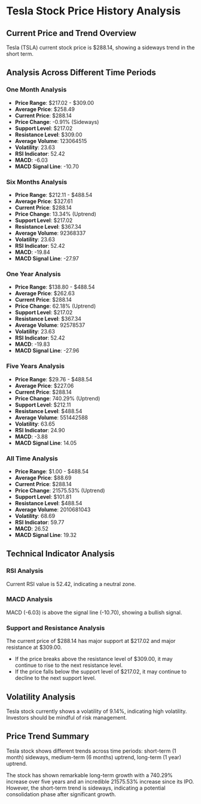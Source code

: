 # Tesla Stock Price History Analysis

## Current Price and Trend Overview

Tesla (TSLA) current stock price is $288.14, showing a sideways trend in the short term.

## Analysis Across Different Time Periods

### One Month Analysis
    
- **Price Range**: $217.02 - $309.00
- **Average Price**: $258.49
- **Current Price**: $288.14
- **Price Change**: -0.91% (Sideways)
- **Support Level**: $217.02
- **Resistance Level**: $309.00
- **Average Volume**: 123064515
- **Volatility**: 23.63
- **RSI Indicator**: 52.42
- **MACD**: -6.03
- **MACD Signal Line**: -10.70

### Six Months Analysis
    
- **Price Range**: $212.11 - $488.54
- **Average Price**: $327.61
- **Current Price**: $288.14
- **Price Change**: 13.34% (Uptrend)
- **Support Level**: $217.02
- **Resistance Level**: $367.34
- **Average Volume**: 92368337
- **Volatility**: 23.63
- **RSI Indicator**: 52.42
- **MACD**: -19.84
- **MACD Signal Line**: -27.97

### One Year Analysis
    
- **Price Range**: $138.80 - $488.54
- **Average Price**: $262.63
- **Current Price**: $288.14
- **Price Change**: 62.18% (Uptrend)
- **Support Level**: $217.02
- **Resistance Level**: $367.34
- **Average Volume**: 92578537
- **Volatility**: 23.63
- **RSI Indicator**: 52.42
- **MACD**: -19.83
- **MACD Signal Line**: -27.96

### Five Years Analysis
    
- **Price Range**: $29.76 - $488.54
- **Average Price**: $227.06
- **Current Price**: $288.14
- **Price Change**: 740.29% (Uptrend)
- **Support Level**: $212.11
- **Resistance Level**: $488.54
- **Average Volume**: 551442588
- **Volatility**: 63.65
- **RSI Indicator**: 24.90
- **MACD**: -3.88
- **MACD Signal Line**: 14.05

### All Time Analysis
    
- **Price Range**: $1.00 - $488.54
- **Average Price**: $88.69
- **Current Price**: $288.14
- **Price Change**: 21575.53% (Uptrend)
- **Support Level**: $101.81
- **Resistance Level**: $488.54
- **Average Volume**: 2010681043
- **Volatility**: 68.69
- **RSI Indicator**: 59.77
- **MACD**: 26.52
- **MACD Signal Line**: 19.32

## Technical Indicator Analysis

### RSI Analysis
Current RSI value is 52.42, indicating a neutral zone.

### MACD Analysis
MACD (-6.03) is above the signal line (-10.70), showing a bullish signal.

### Support and Resistance Analysis
The current price of $288.14 has major support at $217.02 and major resistance at $309.00.

- If the price breaks above the resistance level of $309.00, it may continue to rise to the next resistance level.
- If the price falls below the support level of $217.02, it may continue to decline to the next support level.

## Volatility Analysis
Tesla stock currently shows a volatility of 9.14%, indicating high volatility. Investors should be mindful of risk management.

## Price Trend Summary
Tesla stock shows different trends across time periods: short-term (1 month) sideways, medium-term (6 months) uptrend, long-term (1 year) uptrend.

The stock has shown remarkable long-term growth with a 740.29% increase over five years and an incredible 21575.53% increase since its IPO. However, the short-term trend is sideways, indicating a potential consolidation phase after significant growth.
